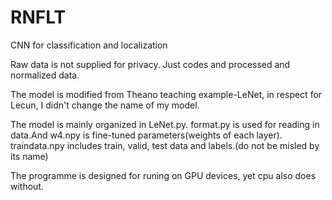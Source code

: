 # RNFLT
CNN for classification and localization

Raw data is not supplied for privacy. Just codes and processed and normalized data.

The model is modified from Theano teaching example-LeNet, in respect for Lecun, I didn't change the name of my model.

The model is mainly organized in LeNet.py. format.py is used for reading in data.And w4.npy is fine-tuned parameters(weights of each layer). traindata.npy includes train, valid, test data and labels.(do not be misled by its name)

The programme is designed for runing on GPU devices, yet cpu also does without.
